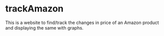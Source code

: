 # trackAmazon
This is a website to find/track the changes in price of an Amazon product and displaying the same with graphs.
